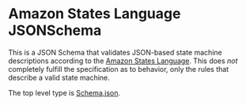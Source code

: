 # Amazon States Language JSONSchema
This is a JSON Schema that validates JSON-based state machine descriptions
according to the [Amazon States Language](https://states-language.net/spec.html).
This does _not_ completely fulfill the specification as to behavior, only the
rules that describe a valid state machine.

The top level type is [Schema.json](./Schema.json).
